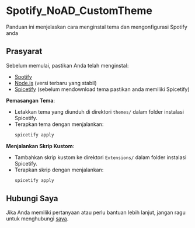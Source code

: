 # Spotify_NoAD_CustomTheme

Panduan ini menjelaskan cara menginstal tema dan mengonfigurasi Spotify anda

## Prasyarat

Sebelum memulai, pastikan Anda telah menginstal:

- [Spotify](https://www.spotify.com)
- [Node.js](https://nodejs.org/) (versi terbaru yang stabil)
- [Spicetify](https://github.com/lamberthrumpaidus/Free-Spotify) (sebelum mendownload tema pastikan anda memiliki Spicetify)

**Pemasangan Tema**:
   - Letakkan tema yang diunduh di direktori `themes/` dalam folder instalasi Spicetify.
   - Terapkan tema dengan menjalankan:
     ```powershell
     spicetify apply
     ```

**Menjalankan Skrip Kustom**:
   - Tambahkan skrip kustom ke direktori `Extensions/` dalam folder instalasi Spicetify.
   - Terapkan skrip dengan menjalankan:
     ```powershell
     spicetify apply
     ```

## Hubungi Saya

Jika Anda memiliki pertanyaan atau perlu bantuan lebih lanjut, jangan ragu untuk menghubungi [saya](https://github.com/lamberthrumpaidus).

